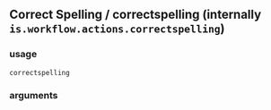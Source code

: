 
## Correct Spelling / correctspelling (internally `is.workflow.actions.correctspelling`)


### usage
`correctspelling `

### arguments

